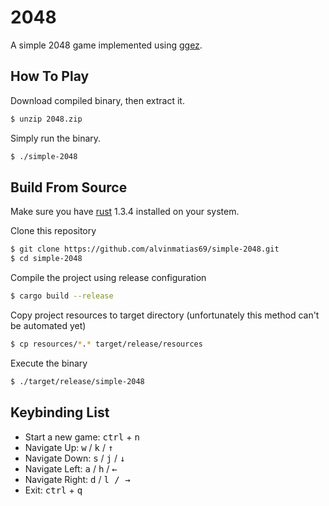# 2048
A simple 2048 game implemented using [ggez](https://ggez.rs/).

## How To Play
Download compiled binary, then extract it.
```sh
$ unzip 2048.zip
```

Simply run the binary.
```sh
$ ./simple-2048
```

## Build From Source
Make sure you have [rust](https://www.rust-lang.org/) 1.3.4 installed on your system.

Clone this repository
```sh
$ git clone https://github.com/alvinmatias69/simple-2048.git
$ cd simple-2048
```

Compile the project using release configuration
```sh
$ cargo build --release
```

Copy project resources to target directory (unfortunately this method can't be automated yet)
```sh
$ cp resources/*.* target/release/resources
```

Execute the binary
```sh
$ ./target/release/simple-2048
```

## Keybinding List
* Start a new game: <kbd>ctrl</kbd> + <kbd>n</kbd>
* Navigate Up: <kbd>w</kbd> / <kbd>k</kbd> / <kbd>&#8593;</kbd>
* Navigate Down: <kbd>s</kbd> / <kbd>j</kbd> / <kbd>&#8595;</kbd>
* Navigate Left: <kbd>a</kbd> / <kbd>h</kbd> / <kbd>&#8592;</kbd>
* Navigate Right: <kbd>d</kbd> / <kbd>l</kdb> / <kbd>&#8594;</kbd>
* Exit: <kbd>ctrl</kbd> + <kbd>q</kbd>
